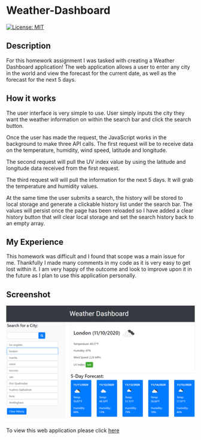 # Weather-Dashboard

<p>
    <a href="https://opensource.org/licenses/MIT" rel="nofollow"><img src="https://camo.githubusercontent.com/3ccf4c50a1576b0dd30b286717451fa56b783512/68747470733a2f2f696d672e736869656c64732e696f2f62616467652f4c6963656e73652d4d49542d79656c6c6f772e737667" alt="License: MIT" data-canonical-src="https://img.shields.io/badge/License-MIT-yellow.svg" style="max-width:100%;"></a>
</p>

<h2>Description</h2>

<p>For this homework assignment I was tasked with creating a Weather Dashboard application! The web application allows a user to enter any city in the world and view the forecast for the current date, as well as the forecast for the next 5 days.</p>

<h2>How it works</h2>

<p>The user interface is very simple to use. User simply inputs the city they want the weather information on within the search bar and click the search button.

Once the user has made the request, the JavaScript works in the background to make three API calls. The first request will be to receive data on the temperature, humidity, wind speed, latitude and longitude. 

The second request will pull the UV index value by using the latitude and longitude data received from the first request.

The third request will will pull the information for the next 5 days. It will grab the temperature and humidity values.

At the same time the user submits a search, the history will be stored to local storage and generate a clickable history list under the search bar. The values will persist once the page has been reloaded so I have added a clear history button that will clear local storage and set the search history back to an empty array.</p>

<h2>My Experience</h2>

<p>This homework was difficult and I found that scope was a main issue for me. Thankfully I made many comments in my code as it is very easy to get lost within it. I am very happy of the outcome and look to improve upon it in the future as I plan to use this application personally.</p>

<h2>Screenshot</h2>

![](/assets/images/Screenshot.PNG)

<p>
To view this web application please click <a href="https://hustinkava.github.io/Weather-Dashboard/" rel="nofollow">here</a>
</p>
